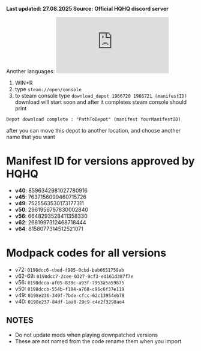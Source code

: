 **Last updated: 27.08.2025 Source: Official HQHQ discord server**

Another languages: ![Russian](https://github.com/KanadeMC/HQHQ/blob/main/Ru/Downgrade%20guide.md)

1. WIN+R
2. type `steam://open/console`
3. to steam console type `download_depot 1966720 1966721 (manifestID)`
download will start soon and after it completes steam console should print
```
Depot download complete : "PathToDepot" (manifest YourManifestID)
```
after you can move this depot to another location, and choose another name that you want
# Manifest ID for versions approved by HQHQ
- **v40**: 8596342981027780916
- **v45**: 7637156099460715726 
- **v49**: 7525563530173177311 
- **v50**: 2961956797830002840 
- **v56**: 6648293528411358330 
- **v62**: 2681997312468718444 
- **v64**: 8158077314512521071

# Modpack codes for all versions
- v72: `0198dcc6-cbed-f985-0cbd-bab6651759ab`
- v62-69: `0198dcc7-2cee-0327-9cf3-ed161d387f7e`
- v56: `0198dcca-af05-830c-a93f-7953a5a59875`
- v50: `0198dccb-554b-f104-a768-c96c6f37e119`
- v49: `0198e236-349f-7bde-cfcc-62c13954eb78`
- v40: `0198e237-84df-1aa0-29c9-c4e2f3298ae4`
## NOTES
- Do not update mods when playing downpatched versions
- These are not named from the code rename them when you import
